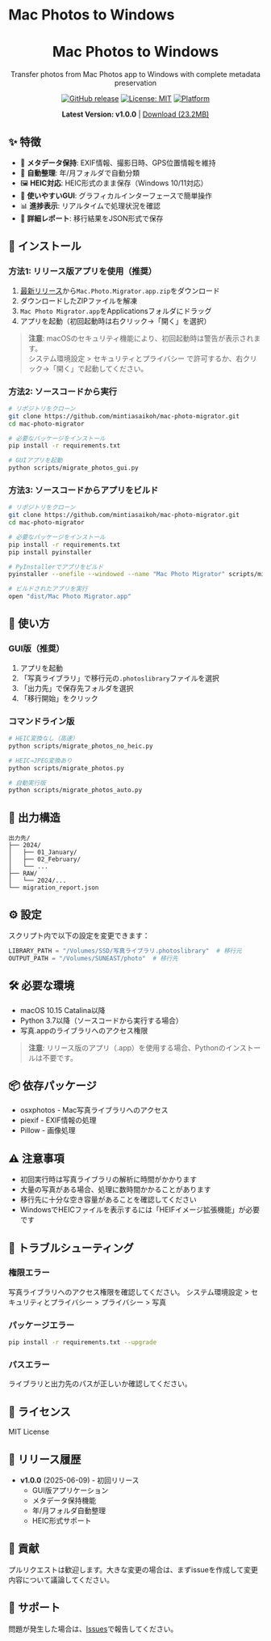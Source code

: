 # Mac Photos to Windows

<div align="center">
  <h1>Mac Photos to Windows</h1>
  <p>Transfer photos from Mac Photos app to Windows with complete metadata preservation</p>
  
  [![GitHub release](https://img.shields.io/github/v/release/mintiasaikoh/mac-photo-migrator)](https://github.com/mintiasaikoh/mac-photo-migrator/releases)
  [![License: MIT](https://img.shields.io/badge/License-MIT-yellow.svg)](https://opensource.org/licenses/MIT)
  [![Platform](https://img.shields.io/badge/platform-macOS-blue.svg)](https://www.apple.com/macos/)
  
  <p>
    <strong>Latest Version: v1.0.0</strong> | 
    <a href="https://github.com/mintiasaikoh/mac-photo-migrator/releases/latest">Download (23.2MB)</a>
  </p>
</div>

## ✨ 特徴

- 📸 **メタデータ保持**: EXIF情報、撮影日時、GPS位置情報を維持
- 📁 **自動整理**: 年/月フォルダで自動分類
- 🖼️ **HEIC対応**: HEIC形式のまま保存（Windows 10/11対応）
- 🎨 **使いやすいGUI**: グラフィカルインターフェースで簡単操作
- 📊 **進捗表示**: リアルタイムで処理状況を確認
- 📝 **詳細レポート**: 移行結果をJSON形式で保存

## 🚀 インストール

### 方法1: リリース版アプリを使用（推奨）

1. [最新リリース](https://github.com/mintiasaikoh/mac-photo-migrator/releases/latest)から`Mac.Photo.Migrator.app.zip`をダウンロード
2. ダウンロードしたZIPファイルを解凍
3. `Mac Photo Migrator.app`をApplicationsフォルダにドラッグ
4. アプリを起動（初回起動時は右クリック→「開く」を選択）

> **注意**: macOSのセキュリティ機能により、初回起動時は警告が表示されます。  
> システム環境設定 > セキュリティとプライバシー で許可するか、右クリック→「開く」で起動してください。

### 方法2: ソースコードから実行

```bash
# リポジトリをクローン
git clone https://github.com/mintiasaikoh/mac-photo-migrator.git
cd mac-photo-migrator

# 必要なパッケージをインストール
pip install -r requirements.txt

# GUIアプリを起動
python scripts/migrate_photos_gui.py
```

### 方法3: ソースコードからアプリをビルド

```bash
# リポジトリをクローン
git clone https://github.com/mintiasaikoh/mac-photo-migrator.git
cd mac-photo-migrator

# 必要なパッケージをインストール
pip install -r requirements.txt
pip install pyinstaller

# PyInstallerでアプリをビルド
pyinstaller --onefile --windowed --name "Mac Photo Migrator" scripts/migrate_photos_gui.py

# ビルドされたアプリを実行
open "dist/Mac Photo Migrator.app"
```

## 📖 使い方

### GUI版（推奨）

1. アプリを起動
2. 「写真ライブラリ」で移行元の`.photoslibrary`ファイルを選択
3. 「出力先」で保存先フォルダを選択
4. 「移行開始」をクリック

### コマンドライン版

```bash
# HEIC変換なし（高速）
python scripts/migrate_photos_no_heic.py

# HEIC→JPEG変換あり
python scripts/migrate_photos.py

# 自動実行版
python scripts/migrate_photos_auto.py
```

## 📁 出力構造

```
出力先/
├── 2024/
│   ├── 01_January/
│   ├── 02_February/
│   └── ...
├── RAW/
│   └── 2024/...
└── migration_report.json
```

## ⚙️ 設定

スクリプト内で以下の設定を変更できます：

```python
LIBRARY_PATH = "/Volumes/SSD/写真ライブラリ.photoslibrary"  # 移行元
OUTPUT_PATH = "/Volumes/SUNEAST/photo"  # 移行先
```

## 🛠️ 必要な環境

- macOS 10.15 Catalina以降
- Python 3.7以降（ソースコードから実行する場合）
- 写真.appのライブラリへのアクセス権限

> **注意**: リリース版のアプリ（.app）を使用する場合、Pythonのインストールは不要です。

## 📦 依存パッケージ

- osxphotos - Mac写真ライブラリへのアクセス
- piexif - EXIF情報の処理
- Pillow - 画像処理

## ⚠️ 注意事項

- 初回実行時は写真ライブラリの解析に時間がかかります
- 大量の写真がある場合、処理に数時間かかることがあります
- 移行先に十分な空き容量があることを確認してください
- WindowsでHEICファイルを表示するには「HEIFイメージ拡張機能」が必要です

## 🐛 トラブルシューティング

### 権限エラー
写真ライブラリへのアクセス権限を確認してください。
システム環境設定 > セキュリティとプライバシー > プライバシー > 写真

### パッケージエラー
```bash
pip install -r requirements.txt --upgrade
```

### パスエラー
ライブラリと出力先のパスが正しいか確認してください。

## 📄 ライセンス

MIT License

## 🚀 リリース履歴

- **v1.0.0** (2025-06-09) - 初回リリース
  - GUI版アプリケーション
  - メタデータ保持機能
  - 年/月フォルダ自動整理
  - HEIC形式サポート

## 🤝 貢献

プルリクエストは歓迎します。大きな変更の場合は、まずissueを作成して変更内容について議論してください。

## 📧 サポート

問題が発生した場合は、[Issues](https://github.com/mintiasaikoh/mac-photo-migrator/issues)で報告してください。